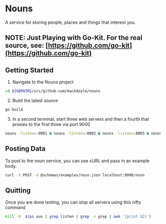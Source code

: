 
# Nouns
A service for storing people, places and things that interest you.

## NOTE: Just Playing with Go-Kit. For the real source, see: [https://github.com/go-kit](https://github.com/go-kit)

## Getting Started

1. Navigate to the Nouns project

```bash
cd ${GOPATH}/src/github.com/mackdoyle/nouns
```

2. Build the latest source

```bash
go build
```

3. In a second terminal, start three web servers and then a fourth that proxies to the first three via port 9000

```bash
nouns -listen=:8001 & nouns -listen=:8002 & nouns -listen=:8003 & nouns -listen=:9000 -proxy=localhost:8001,localhost:8002,localhost:8003
```

## Posting Data

To post to the noun service, you can use cURL and pass in an example body.

```bash
curl -X POST -d @schemas/examples/noun.json localhost:9000/noun
```

## Quitting
Once you are done testing, you can stop all servers using this nifty command

```bash
kill -9  $(ps aux | grep listen | grep -v grep | awk '{print $2}')
```
